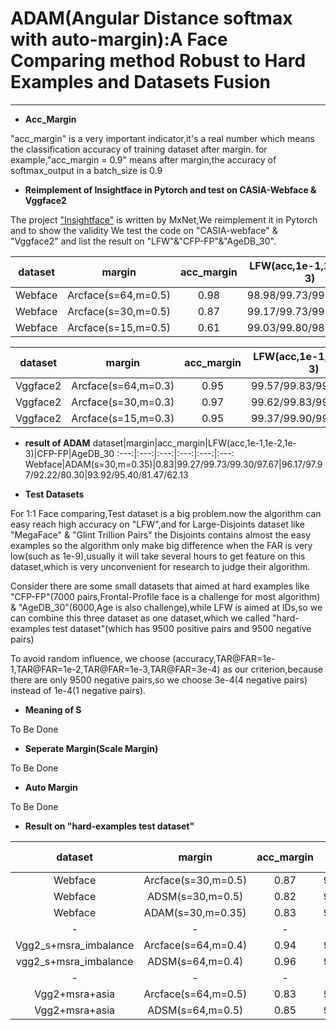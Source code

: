 # ADAM(Angular Distance softmax with auto-margin):A Face Comparing method Robust to Hard Examples and Datasets Fusion

---

- **Acc_Margin**

"acc_margin" is a very important indicator,it's a real number which means the classification accuracy of training dataset after margin.
for example,"acc_margin = 0.9" means after margin,the accuracy of softmax_output in a batch_size is 0.9

- **Reimplement of Insightface in Pytorch and test on CASIA-Webface & Vggface2**

The project ["Insightface"](https://github.com/deepinsight/insightface) is written by MxNet,We reimplement it in Pytorch and to show the validity We test the code on "CASIA-webface" & "Vggface2"
and list the result on "LFW"&"CFP-FP"&"AgeDB_30".

dataset|margin|acc_margin|LFW(acc,1e-1,1e-2,1e-3)|CFP-FP|AgeDB_30
:---:|:---:|:---:|:---:|:---:|:---:
Webface|Arcface(s=64,m=0.5)|0.98|98.98/99.73/99.00/97.93|95.06/97.11/87.76/77.16|93.28/94.77/80.13/58.13
Webface|Arcface(s=30,m=0.5)|0.87|99.17/99.73/99.17/97.13|95.44/97.37/90.42/81.56|93.45/95.27/80.87/60.87
Webface|Arcface(s=15,m=0.5)|0.61|99.03/99.80/98.93/96.73|96.13/98.08/88.68/80.25|93.02/94.90/74.70/51.13

dataset|margin|acc_margin|LFW(acc,1e-1,1e-2,1e-3)|CFP-FP|AgeDB_30
:---:|:---:|:---:|:---:|:---:|:---:
Vggface2|Arcface(s=64,m=0.3)|0.95|99.57/99.83/99.67/98.90|98.14/99.34/96.88/91.19|95.20/97.20/87.83/69.30
Vggface2|Arcface(s=30,m=0.3)|0.97|99.62/99.83/99.63/99.27|98.13/99.49/97.31/93.60|94.83/96.97/85.90/70.53
Vggface2|Arcface(s=15,m=0.3)|0.95|99.37/99.90/99.43/98.43|97.33/99.00/95.03/87.59|91.57/93.07/61.37/28.40

- **result of ADAM**
dataset|margin|acc_margin|LFW(acc,1e-1,1e-2,1e-3)|CFP-FP|AgeDB_30
:---:|:---:|:---:|:---:|:---:|:---:
Webface|ADAM(s=30,m=0.35)|0.83|99.27/99.73/99.30/97.67|96.17/97.97/92.22/80.30|93.92/95.40/81.47/62.13

- **Test Datasets**

For 1:1 Face comparing,Test dataset is a big problem.now the algorithm can easy reach high accuracy on "LFW",and for Large-Disjoints dataset like "MegaFace" & "Glint Trillion Pairs" the Disjoints contains almost the easy examples so the algorithm only make big difference when the FAR is very low(such as 1e-9),usually it will take several hours to get feature on this dataset,which is very unconvenient for research to judge their algorithm.

Consider there are some small datasets that aimed at hard examples like "CFP-FP"(7000 pairs,Frontal-Profile face is a challenge for most algorithm) & "AgeDB_30"(6000,Age is also challenge),while LFW is aimed at IDs,so we can combine this three dataset as one dataset,which we called "hard-examples test dataset"(which has 9500 positive pairs and 9500 negative pairs)

To avoid random influence, we choose (accuracy,TAR@FAR=1e-1,TAR@FAR=1e-2,TAR@FAR=1e-3,TAR@FAR=3e-4) as our criterion,because there are only 9500 negative pairs,so we choose 3e-4(4 negative pairs) instead of 1e-4(1 negative pairs). 

- **Meaning of S**

To Be Done

- **Seperate Margin(Scale Margin)**

To Be Done

- **Auto Margin**

To Be Done

- **Result on "hard-examples test dataset"**

dataset|margin|acc_margin|HETD(acc,1e-1,1e-2,1e-3,3e-4)
:---:|:---:|:---:|:---:
Webface|Arcface(s=30,m=0.5)|0.87|95.64/97.54/90.06/78.62/70.19
Webface|ADSM(s=30,m=0.5)|0.82|95.86/97.66/90.30/78.76/70.58
Webface|ADAM(s=30,m=0.35)|0.83|96.23/97.94/90.87/80.17/73.95
-|-|-|-
Vgg2_s+msra_imbalance|Arcface(s=64,m=0.4)|0.94|95.59/97.59/90.32/79.41/68.69
vgg2_s+msra_imbalance|ADSM(s=64,m=0.4)|0.96|95.57/97.48/90.20/81.38/74.51
-|-|-|-
Vgg2+msra+asia|Arcface(s=64,m=0.5)|0.83|98.72/99.35/98.30/96.13/94.79
Vgg2+msra+asia|ADSM(s=64,m=0.5)|0.85|98.91/99.28/98.62/97.44/96.19



